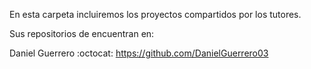 En esta carpeta incluiremos los proyectos compartidos por los tutores. <br>

Sus repositorios de encuentran en: <br>

Daniel Guerrero :octocat: https://github.com/DanielGuerrero03
